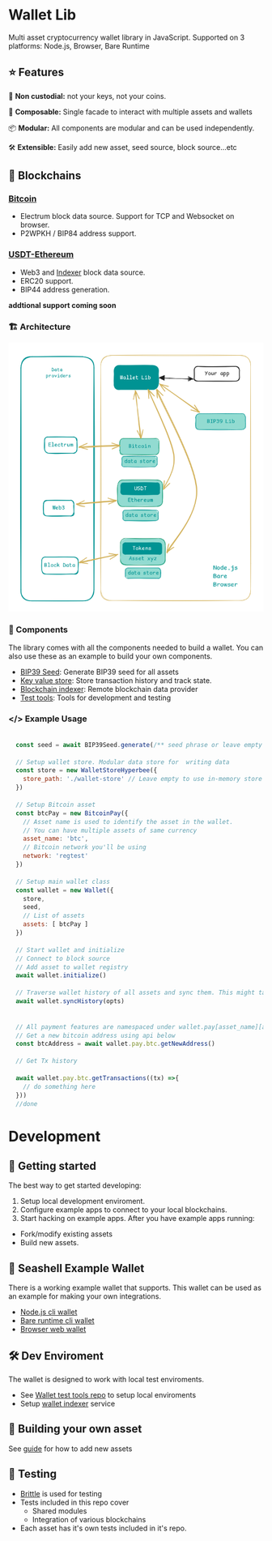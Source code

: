 # Wallet Lib

Multi asset cryptocurrency wallet library in JavaScript.
Supported on 3 platforms:  Node.js, Browser, Bare Runtime


## ⭐ Features

🔑 **Non custodial:** not your keys, not your coins.

🧩 **Composable:** Single facade to interact with multiple assets and wallets

📦 **Modular:** All components are modular and can be used independently.

🛠️ **Extensible:** Easily add new asset, seed source, block source...etc

## 🔗 Blockchains

### [Bitcoin](https://github.com/tetherto/lib-wallet-pay-btc)
- Electrum block data source. Support for TCP and Websocket on browser. 
- P2WPKH / BIP84 address support.

### [USDT-Ethereum](https://github.com/tetherto/lib-wallet-pay-eth)
- Web3 and [Indexer](https://github.com/tetherto/lib-wallet-indexer) block data source.
- ERC20 support.
- BIP44 address generation.

**addtional support coming soon**


### 🏗️ Architecture
![Architecture](./assets/architecture.png)

### 🧩 Components
The library  comes with all the components needed to build a wallet. You can also use these as an example to build your own components.

- [BIP39 Seed](https://github.com/tetherto/lib-wallet-seed-bip39): Generate BIP39 seed for all assets 
- [Key value store](https://github.com/tetherto/lib-wallet-store): Store transaction history and track state.
- [Blockchain indexer](https://github.com/tetherto/lib-wallet-indexer): Remote blockchain data provider
- [Test tools](https://github.com/tetherto/wallet-lib-test-tools): Tools for development and testing 

### **</>**  Example Usage

```javascript

  const seed = await BIP39Seed.generate(/** seed phrase or leave empty to generate one */)

  // Setup wallet store. Modular data store for  writing data
  const store = new WalletStoreHyperbee({
    store_path: './wallet-store' // Leave empty to use in-memory store
  })

  // Setup Bitcoin asset
  const btcPay = new BitcoinPay({
    // Asset name is used to identify the asset in the wallet.
    // You can have multiple assets of same currency
    asset_name: 'btc',
    // Bitcoin network you'll be using
    network: 'regtest'
  })

  // Setup main wallet class
  const wallet = new Wallet({
    store,
    seed,
    // List of assets 
    assets: [ btcPay ]
  })

  // Start wallet and initialize
  // Connect to block source 
  // Add asset to wallet registry 
  await wallet.initialize()

  // Traverse wallet history of all assets and sync them. This might take a while depending on wallet size 
  await wallet.syncHistory(opts)


  // All payment features are namespaced under wallet.pay[asset_name][action](opts, ...args)
  // Get a new bitcoin address using api below
  const btcAddress = await wallet.pay.btc.getNewAddress()

  // Get Tx history

  await wallet.pay.btc.getTransactions((tx) =>{
    // do something here 
  }))
  //done 

```

# Development

## 🚀 Getting started

The best way to get started developing:

1. Setup local development enviroment.
2. Configure example apps to connect to your local blockchains.
3. Start hacking on example apps.
After you have example apps running:
- Fork/modify existing assets
- Build new assets.

## 🐚 Seashell Example Wallet
There is a working example wallet that supports. This wallet can be used as an example for making your own integrations.
- [Node.js cli wallet](./example/node)
- [Bare runtime cli wallet](./example/bare)
- [Browser web wallet](./example/web)


## 🛠️ Dev Enviroment
The wallet is designed to work with local test enviroments. 
- See [Wallet test tools repo](https://github.com/tetherto/wallet-lib-test-tools) to setup local enviroments 
- Setup [wallet indexer](https://github.com/tetherto/lib-wallet-indexer) service

## 🍱 Building your own asset
See [guide](./docs) for how to add new assets

## 🧪 Testing
- [Brittle](https://github.com/holepunchto/brittle) is used for testing
- Tests included in this repo cover
    - Shared modules
    - Integration of various blockchains
- Each asset has it's own tests included in it's repo.

